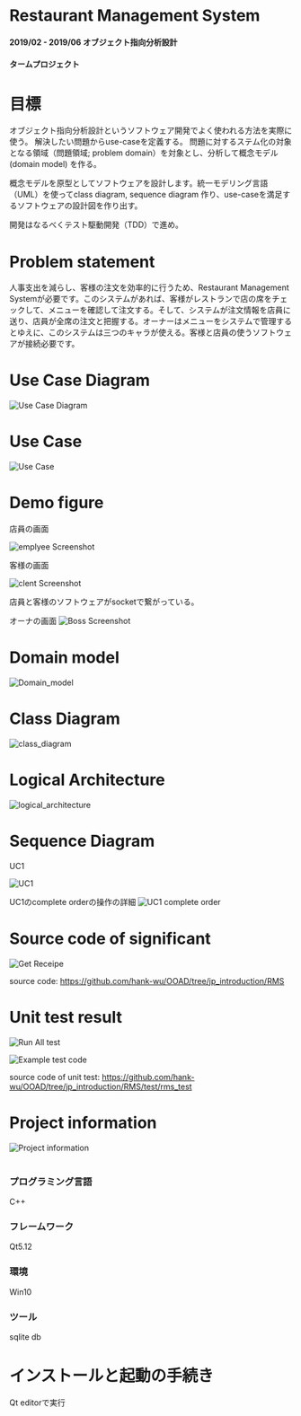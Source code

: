 # Restaurant Management System
#### 2019/02 - 2019/06 オブジェクト指向分析設計
#### タームプロジェクト

# 目標
オブジェクト指向分析設計というソフトウェア開発でよく使われる方法を実際に使う。
解決したい問題からuse-caseを定義する。
問題に対するステム化の対象となる領域（問題領域; problem domain）を対象とし、分析して概念モデル(domain model) を作る。

概念モデルを原型としてソフトウェアを設計します。統一モデリング言語（UML）を使ってclass diagram, sequence diagram 作り、use-caseを満足するソフトウェアの設計図を作り出す。

開発はなるべくテスト駆動開発（TDD）で進め。

# Problem statement

人事支出を減らし、客様の注文を効率的に行うため、Restaurant Management Systemが必要です。このシステムがあれば、客様がレストランで店の席をチェックして、メニューを確認して注文する。そして、システムが注文情報を店員に送り、店員が全席の注文と把握する。オーナーはメニューをシステムで管理するとゆえに、このシステムは三つのキャラが使える。客様と店員の使うソフトウェアが接続必要です。


# Use Case Diagram
![Use Case Diagram](/image/Use_Case_Diagram.png)
# Use Case
![Use Case](/image/Use_Case.png)

# Demo figure
店員の画面

![emplyee Screenshot](/image/employeeScreenshot.png)

客様の画面

![clent Screenshot](/image/ClientScreenshot.png)


店員と客様のソフトウェアがsocketで繋がっている。


オーナの画面
![Boss Screenshot](/image/boss_screenshot.png)
# Domain model
![Domain_model](/image/Domain_model.png)
# Class Diagram
![class_diagram](/image/class_diagram.png)
# Logical Architecture
![logical_architecture](/image/logical_architecture.png)
# Sequence Diagram
UC1

![UC1](/image/uc01.png)


UC1のcomplete orderの操作の詳細
![UC1 complete order](/image/uc01-completeOrder.png)

# Source code of significant
![Get Receipe](/image/getReceipt.png)

source code:
https://github.com/hank-wu/OOAD/tree/jp_introduction/RMS

# Unit test result
![Run All test](/image/all_test.png)

![Example test code](/image/testSourceCode.png)

source code of unit test:
https://github.com/hank-wu/OOAD/tree/jp_introduction/RMS/test/rms_test


# Project information
![Project information](/image/project_image.png)
#


### プログラミング言語
C++
### フレームワーク
Qt5.12
### 環境
Win10
### ツール
sqlite db


# インストールと起動の手続き
Qt editorで実行